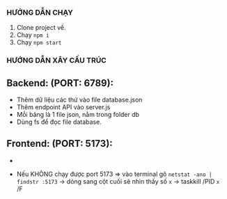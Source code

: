 ### HƯỚNG DẪN CHẠY

1. Clone project về.
2. Chạy `npm i`
3. Chạy `npm start`

### HƯỚNG DẪN XÂY CẤU TRÚC

## Backend: (PORT: 6789):

- Thêm dữ liệu các thứ vào file database.json
- Thêm endpoint API vào server.js
- Mỗi bảng là 1 file json, nằm trong folder db
- Dùng fs để đọc file database.

## Frontend: (PORT: 5173):

-

- Nếu KHÔNG chạy được port 5173 => vào terminal gõ `netstat -ano | findstr :5173` -> dóng sang cột cuối sẽ nhìn thấy số `x` -> taskkill /PID `x` /F
